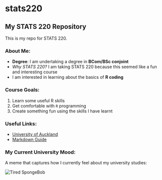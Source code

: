# stats220
## My STATS 220 Repository

This is my repo for STATS 220.

### About Me:
- **Degree**: I am undertaking a degree in **BCom/BSc conjoint**
- *Why STATS 220?* I am taking STATS 220 because this seemed like a fun and interesting course
- I am interested in learning about the basics of **R coding**

### Course Goals:
1. Learn some useful R skills  
2. Get comfortable with `R` programming  
3. Create something fun using the skills I have learnt

### Useful Links:
- [University of Auckland](https://www.auckland.ac.nz/)
- [Markdown Guide](https://www.markdownguide.org/)

### My Current University Mood:
A meme that captures how I currently feel about my university studies:

![Tired SpongeBob](https://media.giphy.com/media/v1.Y2lkPTc5MGI3NjExa3MzaHRjOGY0N2Ewb3V2aDZ3NWtkZmY0aTc4ZmE4OXM1YXU3MTNhMiZjdD1n/TNf5d9RHzczjFkhjft/giphy.gif)
